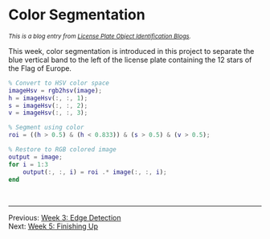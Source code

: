 **Color Segmentation**
========================
<sup>*This is a blog entry from [License Plate Object Identification Blogs](./README.md).*</sup>

This week, color segmentation is introduced in this project to separate the blue vertical band to the left of the license plate containing the 12 stars of the Flag of Europe.


```matlab
% Convert to HSV color space 
imageHsv = rgb2hsv(image);
h = imageHsv(:, :, 1);
s = imageHsv(:, :, 2);
v = imageHsv(:, :, 3);

% Segment using color
roi = ((h > 0.5) & (h < 0.833)) & (s > 0.5) & (v > 0.5);

% Restore to RGB colored image
output = image;
for i = 1:3
    output(:, :, i) = roi .* image(:, :, i);
end
```
         

<br>

------------------------
Previous: [Week 3: Edge Detection](./week3.md)  
Next: [Week 5: Finishing Up](./week5.md)